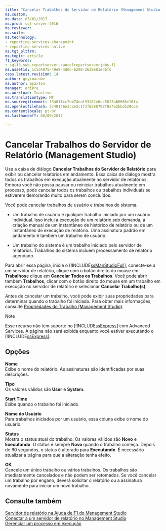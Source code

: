 ```yaml
---
title: "Cancelar Trabalhos do Servidor de Relatório (Management Studio) | Microsoft Docs"
ms.custom: 
ms.date: 03/01/2017
ms.prod: sql-server-2016
ms.reviewer: 
ms.suite: 
ms.technology:
- reporting-services-sharepoint
- reporting-services-native
ms.tgt_pltfrm: 
ms.topic: article
f1_keywords:
- sql13.swb.reportserver.cancelreportserverjobs.f1
ms.assetid: 1c5b4975-49e9-4d0b-b298-2638e81edbfd
caps.latest.revision: 14
author: guyinacube
ms.author: asaxton
manager: erikre
ms.workload: Inactive
ms.translationtype: MT
ms.sourcegitcommit: f3481fcc2bb74eaf93182e6cc58f5a06666e10f4
ms.openlocfilehash: 5348146e3cce3c1f3f6288797f8a4e2bbd520cab
ms.contentlocale: pt-br
ms.lasthandoff: 08/09/2017

---
```

# <a name="cancel-report-server-jobs-management-studio"></a>Cancelar Trabalhos do Servidor de Relatório (Management Studio)
  Use a caixa de diálogo **Cancelar Trabalhos do Servidor de Relatório** para exibir ou cancelar relatórios em andamento. Essa caixa de diálogo mostra todos os trabalhos em execução atualmente no servidor de relatórios. Embora você não possa pausar ou reiniciar trabalhos atualmente em processo, pode cancelar todos os trabalhos ou trabalhos individuais se estiverem demorando muito para serem concluídos.  
  
 Você pode cancelar trabalhos de usuário e trabalhos do sistema.  
  
-   Um trabalho de usuário é qualquer trabalho iniciado por um usuário individual. Isso inclui a execução de um relatório sob demanda, a criação manual de um instantâneo de histórico de relatório ou de um instantâneo de execução de relatório. Uma assinatura padrão em andamento é também um trabalho de usuário.  
  
-   Um trabalho do sistema é um trabalho iniciado pelo servidor de relatórios. Trabalhos do sistema incluem processamento de relatório agendado.  
  
 Para abrir essa página, inicie o [!INCLUDE[ssManStudioFull](../../includes/ssmanstudiofull-md.md)], conecte-se a um servidor de relatório, clique com o botão direito do mouse em **Trabalhos**e clique em **Cancelar Todos os Trabalhos**. Você pode abrir também **Trabalhos**, clicar com o botão direito do mouse em um trabalho em execução no servidor de relatório e selecionar **Cancelar Trabalho(s)**.  
  
 Antes de cancelar um trabalho, você pode exibir suas propriedades para determinar quando o trabalho foi iniciado. Para obter mais informações, consulte [Propriedades do Trabalho &#40;Management Studio&#41;](../../reporting-services/tools/job-properties-management-studio.md).  
  
> [!NOTE]  
>  Esse recurso não tem suporte no [!INCLUDE[ssExpress](../../includes/ssexpress-md.md)] com Advanced Services. A página não será exibida enquanto você estiver executando o [!INCLUDE[ssExpress](../../includes/ssexpress-md.md)].  
  
## <a name="options"></a>Opções  
 **Nome**  
 Exibe o nome do relatório. As assinaturas são identificadas por suas descrições.  
  
 **Tipo**  
 Os valores válidos são **User** e **System**.  
  
 **Start Time**  
 Exibe quando o trabalho foi iniciado.  
  
 **Nome do Usuário**  
 Para trabalhos iniciados por um usuário, essa coluna exibe o nome do usuário.  
  
 **Status**  
 Mostra o status atual do trabalho. Os valores válidos são **Novo** e **Executando**. O status é sempre **Novo** quando o trabalho começa. Depois de 60 segundos, o status é alterado para **Executando**. É necessário atualizar a página para que a alteração tenha efeito.  
  
 **OK**  
 Cancele um único trabalho ou vários trabalhos. Os trabalhos são imediatamente cancelados e não podem ser retomados. Se você cancelar um trabalho por engano, deverá solicitar o relatório ou a assinatura novamente para iniciar um novo trabalho.  
  
## <a name="see-also"></a>Consulte também  
 [Servidor de relatório na Ajuda de F1 do Management Studio](../../reporting-services/tools/report-server-in-management-studio-f1-help.md)   
 [Conectar a um servidor de relatório no Management Studio](../../reporting-services/tools/connect-to-a-report-server-in-management-studio.md)   
 [Gerenciar um processo em execução](../../reporting-services/subscriptions/manage-a-running-process.md)  
  
  

